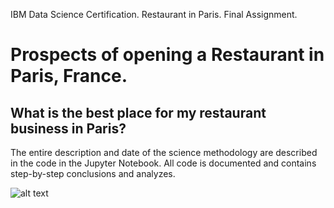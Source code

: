 IBM Data Science Certification. Restaurant in Paris. Final Assignment.

# Prospects of opening a Restaurant in Paris, France. 
## What is the best place for my restaurant business in Paris?

The entire description and date of the science methodology are described in the code in the Jupyter Notebook.
All code is documented and contains step-by-step conclusions and analyzes.

![alt text](https://github.com/Fenixkriss/IBM_Paris_Restaurant/blob/master/Paris_finalmap_clusters.jpg)
